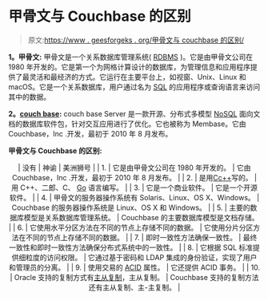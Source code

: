 # 甲骨文与 Couchbase 的区别

> 原文:[https://www . geesforgeks . org/甲骨文与 couchbase 的区别/](https://www.geeksforgeeks.org/difference-between-oracle-and-couchbase/)

**1。甲骨文:**
甲骨文是一个关系数据库管理系统( [RDBMS](https://www.geeksforgeeks.org/rdbms-architecture/) )。它是由甲骨文公司在 1980 年开发的。它是第一个为网格计算设计的数据库，为管理信息和应用程序提供了最灵活和最经济的方式。它运行在主要平台上，如视窗、Unix、Linux 和 macOS。它是一个关系数据库，用户通过名为 [SQL](https://www.geeksforgeeks.org/sql-tutorial/) 的应用程序或查询语言来访问其中的数据。

**2。[couch base](https://www.geeksforgeeks.org/introduction-to-couchbase/):**
couch base Server 是一款开源、分布式多模型 [NoSQL](https://www.geeksforgeeks.org/introduction-to-nosql/) 面向文档的数据库软件包，针对交互应用进行了优化。它也被称为 Membase。它由 Couchbase，Inc .开发，最初于 2010 年 8 月发布。

**甲骨文与 Couchbase 的区别:**

<center>

| 没有 | 神谕 | 美洲狮号 |
| 1. | 它是由甲骨文公司在 1980 年开发的。 | 它由 Couchbase，Inc .开发，最初于 2010 年 8 月发布。 |
| 2. | 是用[C](https://www.geeksforgeeks.org/c-programming-language/)[c++](https://www.geeksforgeeks.org/c-plus-plus/)写的。 | 用 C++、二郎、C、 [Go](https://www.geeksforgeeks.org/golang/) 语言编写。 |
| 3. | 它是一个商业软件。 | 它是一个开源软件。 |
| 4. | 甲骨文的服务器操作系统有 Solaris、Linux、OS X、Windows。 | Couchbase 的服务器操作系统是 Linux、OS X 和 Windows。 |
| 5. | 主要的数据库模型是关系数据库管理系统。 | Couchbase 的主要数据库模型是文档存储。 |
| 6. | 它使用水平分区方法在不同的节点上存储不同的数据。 | 它使用分片分区方法在不同的节点上存储不同的数据。 |
| 7. | 即时一致性方法确保一致性。 | 最终一致性和即时一致性方法确保分布式系统中的一致性。 |
| 8. | 它根据 SQL 标准提供细粒度的访问权限。 | 它通过基于密码和 LDAP 集成的身份验证，实现了用户和管理员的分离。 |
| 9. | 使用交易的 [ACID](https://www.geeksforgeeks.org/acid-properties-in-dbms/) 属性。 | 它还提供 ACID 事务。 |
| 10. | Oracle 支持的复制方式有[主从复制](https://www.geeksforgeeks.org/single-master-and-multi-master-replication-in-dbms/amp/?ref=rp)，主从复制。 | Couchbase 支持的复制方法还有主从复制、主-主复制。 |

</center>